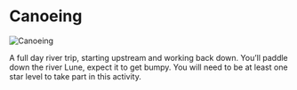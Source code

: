Canoeing
========

![Canoeing](/img/canoeing.png)

A full day river trip, starting upstream and working back down. You’ll paddle down the river Lune, expect it to get bumpy.  You will need to be at least one star level to take part in this activity.
